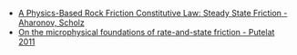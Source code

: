 
- [A Physics-Based Rock Friction Constitutive Law: Steady State Friction - Aharonov, Scholz](https://agupubs.onlinelibrary.wiley.com/doi/abs/10.1002/2016JB013829)
- [On the microphysical foundations of rate-and-state friction - Putelat 2011](https://agupubs.onlinelibrary.wiley.com/doi/abs/10.1002/2016JB013829)


